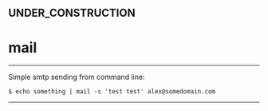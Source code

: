

## UNDER_CONSTRUCTION

# mail


---

Simple smtp sending from command line:

    $ echo something | mail -s 'test test' alex@somedomain.com
    
---
